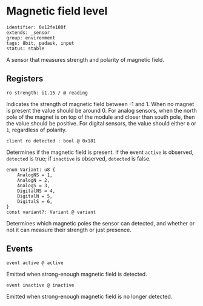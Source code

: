 # Magnetic field level

    identifier: 0x12fe180f
    extends: _sensor
    group: environment
    tags: 8bit, padauk, input
    status: stable

A sensor that measures strength and polarity of magnetic field.

## Registers

    ro strength: i1.15 / @ reading

Indicates the strength of magnetic field between -1 and 1.
When no magnet is present the value should be around 0.
For analog sensors,
when the north pole of the magnet is on top of the module
and closer than south pole, then the value should be positive.
For digital sensors,
the value should either `0` or `1`, regardless of polarity.

    client ro detected : bool @ 0x181

Determines if the magnetic field is present.
If the event `active` is observed, `detected` is true; if `inactive` is observed, `detected` is false.

    enum Variant: u8 {
        AnalogNS = 1,
        AnalogN = 2,
        AnalogS = 3,
        DigitalNS = 4,
        DigitalN = 5,
        DigitalS = 6,
    }
    const variant?: Variant @ variant

Determines which magnetic poles the sensor can detected,
and whether or not it can measure their strength or just presence.

## Events

    event active @ active

Emitted when strong-enough magnetic field is detected.

    event inactive @ inactive

Emitted when strong-enough magnetic field is no longer detected.
